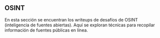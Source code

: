 ## OSINT

En esta sección se encuentran los writeups de desafíos de OSINT (inteligencia de fuentes abiertas). Aquí se exploran técnicas para recopilar información de fuentes públicas en línea.
